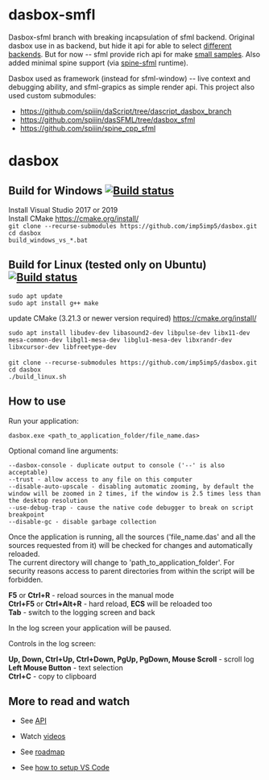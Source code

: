 # dasbox-smfl

Dasbox-sfml branch with breaking incapsulation of sfml backend. Original dasbox use in as backend, but hide it api for able to select [different backends](https://github.com/imp5imp5/dasbox/issues/5). But for now -- sfml provide rich api for make [small samples](https://github.com/spiiin/dasbox_sfml/tree/main/samples/sfml_blending).
Also added minimal spine support (via [spine-sfml](https://github.com/EsotericSoftware/spine-runtimes/tree/4.1/spine-sfml) runtime).

Dasbox used as framework (instead for sfml-window) -- live context and debugging ability, and sfml-grapics as simple render api.
This project also used custom submodules:
- https://github.com/spiiin/daScript/tree/dascript_dasbox_branch
- https://github.com/spiiin/dasSFML/tree/dasbox_sfml
- https://github.com/spiiin/spine_cpp_sfml

# dasbox

## Build for Windows [![Build status](https://ci.appveyor.com/api/projects/status/9bbceuifufc846v0/branch/main?svg=true)](https://ci.appveyor.com/project/imp5imp5/dasbox/branch/main)

Install Visual Studio 2017 or 2019\
Install CMake https://cmake.org/install/ \
`git clone --recurse-submodules https://github.com/imp5imp5/dasbox.git`\
`cd dasbox`\
`build_windows_vs_*.bat`


## Build for Linux (tested only on Ubuntu) [![Build status](https://ci.appveyor.com/api/projects/status/pfvxn3u8davbb8rj/branch/main?svg=true)](https://ci.appveyor.com/project/imp5imp5/dasbox-linux/branch/main)
`sudo apt update`\
`sudo apt install g++ make`

update CMake (3.21.3 or newer version required) https://cmake.org/install/

`sudo apt install libudev-dev libasound2-dev libpulse-dev libx11-dev mesa-common-dev libgl1-mesa-dev libglu1-mesa-dev libxrandr-dev libxcursor-dev libfreetype-dev`\
\
`git clone --recurse-submodules https://github.com/imp5imp5/dasbox.git `\
`cd dasbox`\
`./build_linux.sh`

## How to use

Run your application:

  `dasbox.exe <path_to_application_folder/file_name.das>`

Optional comand line arguments:

  `--dasbox-console - duplicate output to console ('--' is also acceptable)` \
  `--trust - allow access to any file on this computer` \
  `--disable-auto-upscale - disabling automatic zooming, by default the window will be zoomed in 2 times, if the window is 2.5 times less than the desktop resolution` \
  `--use-debug-trap - cause the native code debugger to break on script breakpoint` \
  `--disable-gc - disable garbage collection`

Once the application is running, all the sources ('file_name.das' and all the sources requested from it) will be checked for changes and automatically reloaded. \
The current directory will change to 'path_to_application_folder'. For security reasons access to parent directories from within the script will be forbidden.

**F5** or **Ctrl+R** - reload sources in the manual mode \
**Ctrl+F5** or **Ctrl+Alt+R** - hard reload, **ECS** will be reloaded too \
**Tab** - switch to the logging screen and back

In the log screen your application will be paused.

Controls in the log screen:

  **Up, Down, Ctrl+Up, Ctrl+Down, PgUp, PgDown, Mouse Scroll** - scroll log \
  **Left Mouse Button** - text selection \
  **Ctrl+C** - copy to clipboard
  

## More to read and watch

* See [API][api]

* Watch [videos][]

* See [roadmap][roadmap]

* See [how to setup VS Code][vscodesetup]



[videos]: https://www.youtube.com/playlist?list=PL6Ke-5R5eg2I7oVLR7TJIT5Q0ikGecVrT
[api]: https://github.com/imp5imp5/dasbox/blob/main/doc/api.txt
[vscodesetup]: https://github.com/imp5imp5/dasbox/blob/main/doc/vscode_setup.txt
[roadmap]: https://github.com/imp5imp5/dasbox/blob/main/doc/roadmap.md

